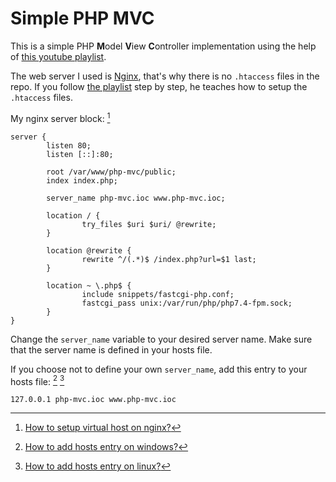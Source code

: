 # Simple PHP MVC

This is a simple PHP **M**odel **V**iew **C**ontroller implementation using the help of [this youtube playlist](https://www.youtube.com/playlist?list=PLfdtiltiRHWGXVHXX09fxXDi-DqInchFD).

The web server I used is [Nginx](https://nginx.org/), that's why there is no ```.htaccess``` files in the repo. If you follow [the playlist](https://www.youtube.com/playlist?list=PLfdtiltiRHWGXVHXX09fxXDi-DqInchFD) step by step, he teaches how to setup the ```.htaccess``` files.

My nginx server block: [^1]
```
server {
        listen 80;
        listen [::]:80;

        root /var/www/php-mvc/public;
        index index.php;

        server_name php-mvc.ioc www.php-mvc.ioc;

        location / {
                try_files $uri $uri/ @rewrite;
        }

        location @rewrite {
                rewrite ^/(.*)$ /index.php?url=$1 last;
        }

        location ~ \.php$ {
                include snippets/fastcgi-php.conf;
                fastcgi_pass unix:/var/run/php/php7.4-fpm.sock;
        }
}
```
Change the ```server_name``` variable to your desired server name. Make sure that the server name is defined in your hosts file.

If you choose not to define your own ```server_name```, add this entry to your hosts file:
[^2]
[^3]
```
127.0.0.1 php-mvc.ioc www.php-mvc.ioc
```
[^1]: [How to setup virtual host on nginx?](https://www.youtube.com/watch?v=WEIo9f4QbYM)

[^2]: [How to add hosts entry on windows?](https://www.youtube.com/watch?v=oQFpR6mKuKg)

[^3]: [How to add hosts entry on linux?](https://www.youtube.com/watch?v=Kl6Kwvc-EYs)